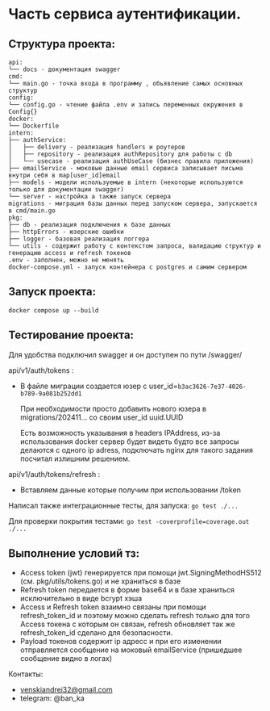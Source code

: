 # Часть сервиса аутентификации.
## Структура проекта:
    api:
    └── docs - документация swagger
    cmd:
    └── main.go - точка входа в программу , обьявление самых основных структур
    config:
    └── config.go - чтение файла .env и запись переменных окружения в Config{}
    docker:
    └── Dockerfile
    intern:
    ├── authService:
    │   ├── delivery - реализация handlers и роутеров
    │   ├── repository - реализация authRepository для работы с db
    │   └── usecase - реализация authUseCase (бизнес правила приложения)
    ├── emailService - моковые данные email сервиса записывает письма внутри себя в map[user_id]email 
    ├── models - модели используемые в intern (некоторые используются только для документации swagger)
    └── server - настройка а также запуск сервера
    migrations - миграция базы данных перед запуском сервера, запускается в cmd/main.go
    pkg:
    ├── db - реализация подключения к базе данных
    ├── httpErrors - юзерские ошибки 
    ├── logger - базовая реализация логгера 
    └── utils - содержит работу с контекстом запроса, валидацию структур и генерацию access и refresh токенов
    .env - заполнен, можно не менять
    docker-compose.yml - запуск контейнера с postgres и самим сервером
    
## Запуск проекта:
`docker compose up --build`

## Тестирование проекта:
Для удобства подключил swagger и он доступен по пути /swagger/


api/v1/auth/tokens :
- В файле миграции создается юзер с user_id=`b3ac3626-7e37-4026-b789-9a081b252dd1`
    
    При необходимости просто добавить нового юзера в migrations/202411... со своим user_id uuid.UUID
    
    Есть возможность указывания в headers IPAddress, из-за использования docker сервер будет видеть будто все запросы делаются с одного ip adress, подключать nginx для такого задания посчитал излишним решением.


api/v1/auth/tokens/refresh :
- Вставляем данные которые получим при использовании /token


Написал также интеграционные тесты, для запуска:
`go test ./...`


Для проверки покрытия тестами:
`go test -coverprofile=coverage.out ./...`

## Выполнение условий тз:
 - Access token (jwt) генерируется при помощи jwt.SigningMethodHS512 (см. pkg/utils/tokens.go) и не храниться в базе
 - Refresh token передается в форме base64 и в базе храниться исключительно в виде bcrypt хэша
 - Access и Refresh token взаимно связаны при помощи refresh_token_id и поэтому можно сделать refresh только для того Access токена с которым он связан, refresh обновляет так же refresh_token_id сделано для безопасности. 
 - Payload токенов содержит ip адресс и при его изменении отправляется сообщение на моковый emailService (пришедшее сообщение видно в логах)

Контакты:
- venskiandrei32@gmail.com
- telegram: @ban_ka

